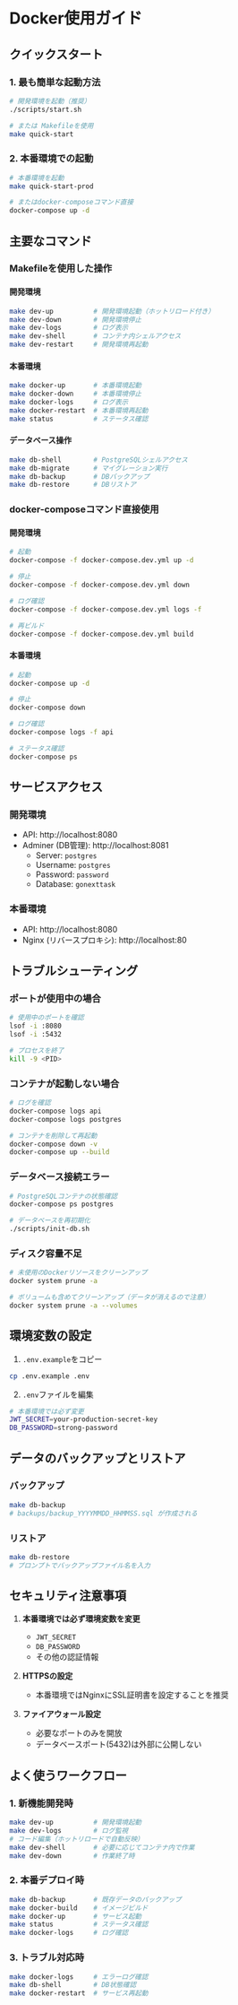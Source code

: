 # Docker使用ガイド

## クイックスタート

### 1. 最も簡単な起動方法

```bash
# 開発環境を起動（推奨）
./scripts/start.sh

# または Makefileを使用
make quick-start
```

### 2. 本番環境での起動

```bash
# 本番環境を起動
make quick-start-prod

# またはdocker-composeコマンド直接
docker-compose up -d
```

## 主要なコマンド

### Makefileを使用した操作

#### 開発環境
```bash
make dev-up          # 開発環境起動（ホットリロード付き）
make dev-down        # 開発環境停止
make dev-logs        # ログ表示
make dev-shell       # コンテナ内シェルアクセス
make dev-restart     # 開発環境再起動
```

#### 本番環境
```bash
make docker-up       # 本番環境起動
make docker-down     # 本番環境停止
make docker-logs     # ログ表示
make docker-restart  # 本番環境再起動
make status          # ステータス確認
```

#### データベース操作
```bash
make db-shell        # PostgreSQLシェルアクセス
make db-migrate      # マイグレーション実行
make db-backup       # DBバックアップ
make db-restore      # DBリストア
```

### docker-composeコマンド直接使用

#### 開発環境
```bash
# 起動
docker-compose -f docker-compose.dev.yml up -d

# 停止
docker-compose -f docker-compose.dev.yml down

# ログ確認
docker-compose -f docker-compose.dev.yml logs -f

# 再ビルド
docker-compose -f docker-compose.dev.yml build
```

#### 本番環境
```bash
# 起動
docker-compose up -d

# 停止
docker-compose down

# ログ確認
docker-compose logs -f api

# ステータス確認
docker-compose ps
```

## サービスアクセス

### 開発環境
- API: http://localhost:8080
- Adminer (DB管理): http://localhost:8081
  - Server: `postgres`
  - Username: `postgres`
  - Password: `password`
  - Database: `gonexttask`

### 本番環境
- API: http://localhost:8080
- Nginx (リバースプロキシ): http://localhost:80

## トラブルシューティング

### ポートが使用中の場合
```bash
# 使用中のポートを確認
lsof -i :8080
lsof -i :5432

# プロセスを終了
kill -9 <PID>
```

### コンテナが起動しない場合
```bash
# ログを確認
docker-compose logs api
docker-compose logs postgres

# コンテナを削除して再起動
docker-compose down -v
docker-compose up --build
```

### データベース接続エラー
```bash
# PostgreSQLコンテナの状態確認
docker-compose ps postgres

# データベースを再初期化
./scripts/init-db.sh
```

### ディスク容量不足
```bash
# 未使用のDockerリソースをクリーンアップ
docker system prune -a

# ボリュームも含めてクリーンアップ（データが消えるので注意）
docker system prune -a --volumes
```

## 環境変数の設定

1. `.env.example`をコピー
```bash
cp .env.example .env
```

2. `.env`ファイルを編集
```bash
# 本番環境では必ず変更
JWT_SECRET=your-production-secret-key
DB_PASSWORD=strong-password
```

## データのバックアップとリストア

### バックアップ
```bash
make db-backup
# backups/backup_YYYYMMDD_HHMMSS.sql が作成される
```

### リストア
```bash
make db-restore
# プロンプトでバックアップファイル名を入力
```

## セキュリティ注意事項

1. **本番環境では必ず環境変数を変更**
   - `JWT_SECRET`
   - `DB_PASSWORD`
   - その他の認証情報

2. **HTTPSの設定**
   - 本番環境ではNginxにSSL証明書を設定することを推奨

3. **ファイアウォール設定**
   - 必要なポートのみを開放
   - データベースポート(5432)は外部に公開しない

## よく使うワークフロー

### 1. 新機能開発時
```bash
make dev-up          # 開発環境起動
make dev-logs        # ログ監視
# コード編集（ホットリロードで自動反映）
make dev-shell       # 必要に応じてコンテナ内で作業
make dev-down        # 作業終了時
```

### 2. 本番デプロイ時
```bash
make db-backup       # 既存データのバックアップ
make docker-build    # イメージビルド
make docker-up       # サービス起動
make status          # ステータス確認
make docker-logs     # ログ確認
```

### 3. トラブル対応時
```bash
make docker-logs     # エラーログ確認
make db-shell        # DB状態確認
make docker-restart  # サービス再起動
```